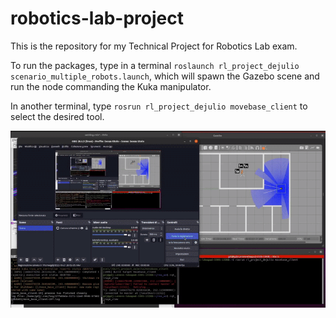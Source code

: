 # robotics-lab-project
This is the repository for my Technical Project for Robotics Lab exam.

To run the packages, type in a terminal `roslaunch rl_project_dejulio scenario_multiple_robots.launch`, which will spawn the Gazebo scene and run the node commanding the Kuka manipulator.

In another terminal, type `rosrun rl_project_dejulio movebase_client` to select the desired tool.

![,](https://github.com/giulianodejulio/robotics-lab-project/blob/master/rl-project.gif)
